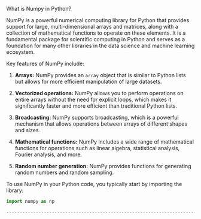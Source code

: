 What is Numpy in Python?

NumPy is a powerful numerical computing library for Python that provides support for large, multi-dimensional arrays and matrices, along with a collection of mathematical functions to operate on these elements. It is a fundamental package for scientific computing in Python and serves as a foundation for many other libraries in the data science and machine learning ecosystem.

Key features of NumPy include:

1. **Arrays:** NumPy provides an `array` object that is similar to Python lists but allows for more efficient manipulation of large datasets.

2. **Vectorized operations:** NumPy allows you to perform operations on entire arrays without the need for explicit loops, which makes it significantly faster and more efficient than traditional Python lists.

3. **Broadcasting:** NumPy supports broadcasting, which is a powerful mechanism that allows operations between arrays of different shapes and sizes.

4. **Mathematical functions:** NumPy includes a wide range of mathematical functions for operations such as linear algebra, statistical analysis, Fourier analysis, and more.

5. **Random number generation:** NumPy provides functions for generating random numbers and random sampling.

To use NumPy in your Python code, you typically start by importing the library:

```python
import numpy as np

----------------------------------------------------------------------------------------------------------------------------------------
